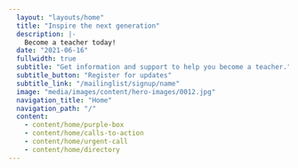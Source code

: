 ```yaml
---
  layout: "layouts/home"
  title: "Inspire the next generation"
  description: |-
    Become a teacher today! 
  date: "2021-06-16"
  fullwidth: true
  subtitle: "Get information and support to help you become a teacher."
  subtitle_button: "Register for updates"
  subtitle_link: "/mailinglist/signup/name"
  image: "media/images/content/hero-images/0012.jpg"
  navigation_title: "Home"
  navigation_path: "/"
  content:
    - content/home/purple-box
    - content/home/calls-to-action
    - content/home/urgent-call
    - content/home/directory
---
```

